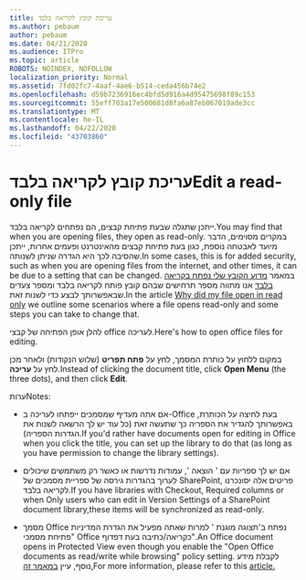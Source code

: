 ```yaml
---
title: עריכת קובץ לקריאה בלבד
ms.author: pebaum
author: pebaum
ms.date: 04/21/2020
ms.audience: ITPro
ms.topic: article
ROBOTS: NOINDEX, NOFOLLOW
localization_priority: Normal
ms.assetid: 7fd02fc7-4aaf-4ae6-b514-ceda456b74e2
ms.openlocfilehash: d59b7236916ec4bfd5d916a4d95475698f89c153
ms.sourcegitcommit: 55eff703a17e500681d8fa6a87eb067019ade3cc
ms.translationtype: MT
ms.contentlocale: he-IL
ms.lasthandoff: 04/22/2020
ms.locfileid: "43703860"
---
```

# <a name="edit-a-read-only-file"></a><span data-ttu-id="9b9db-102">עריכת קובץ לקריאה בלבד</span><span class="sxs-lookup"><span data-stu-id="9b9db-102">Edit a read-only file</span></span>

<span data-ttu-id="9b9db-103">ייתכן שתגלה שבעת פתיחת קבצים, הם נפתחים לקריאה בלבד.</span><span class="sxs-lookup"><span data-stu-id="9b9db-103">You may find that when you are opening files, they open as read-only.</span></span> <span data-ttu-id="9b9db-104">במקרים מסוימים, הדבר מיועד לאבטחה נוספת, כגון בעת פתיחת קבצים מהאינטרנט ופעמים אחרות, ייתכן שהסיבה לכך היא הגדרה שניתן לשנותה.</span><span class="sxs-lookup"><span data-stu-id="9b9db-104">In some cases, this is for added security, such as when you are opening files from the internet, and other times, it can be due to a setting that can be changed.</span></span> <span data-ttu-id="9b9db-105">במאמר [מדוע הקובץ שלי נפתח בקריאה בלבד](https://support.office.com/article/Why-did-my-file-open-read-only-3ab4b792-da50-4b38-8628-14c64e1f1d15) אנו מתווה מספר תרחישים שבהם קובץ פותח לקריאה בלבד ומספר צעדים שבאפשרותך לבצע כדי לשנות זאת.</span><span class="sxs-lookup"><span data-stu-id="9b9db-105">In the article [Why did my file open in read only](https://support.office.com/article/Why-did-my-file-open-read-only-3ab4b792-da50-4b38-8628-14c64e1f1d15) we outline some scenarios where a file opens read-only and some steps you can take to change that.</span></span>

<span data-ttu-id="9b9db-106">להלן אופן הפתיחה של קבצי office לעריכה.</span><span class="sxs-lookup"><span data-stu-id="9b9db-106">Here's how to open office files for editing.</span></span>

<span data-ttu-id="9b9db-107">במקום ללחוץ על כותרת המסמך, לחץ על **פתח תפריט** (שלוש הנקודות) ולאחר מכן לחץ על **עריכה**.</span><span class="sxs-lookup"><span data-stu-id="9b9db-107">Instead of clicking the document title, click **Open Menu** (the three dots), and then click **Edit**.</span></span>

<span data-ttu-id="9b9db-108">ערות</span><span class="sxs-lookup"><span data-stu-id="9b9db-108">Notes:</span></span>

- <span data-ttu-id="9b9db-109">אם אתה מעדיף שמסמכים ייפתחו לעריכה ב-Office בעת לחיצה על הכותרת, באפשרותך להגדיר את הספריה כך שתעשה זאת (כל עוד יש לך הרשאה לשנות את הגדרות הספריה).</span><span class="sxs-lookup"><span data-stu-id="9b9db-109">If you'd rather have documents open for editing in Office when you click the title, you can set up the library to do that (as long as you have permission to change the library settings).</span></span>

- <span data-ttu-id="9b9db-110">אם יש לך ספריות עם ' הוצאה ', עמודות נדרשות או כאשר רק משתמשים שיכולים לערוך בהגדרות גירסה של ספריית מסמכים של SharePoint, פריטים אלה יסונכרנו לקריאה בלבד.</span><span class="sxs-lookup"><span data-stu-id="9b9db-110">If you have libraries with Checkout, Required columns or when Only users who can edit in Version Settings of a SharePoint document library,these items will be synchronized as read-only.</span></span>

- <span data-ttu-id="9b9db-111">מסמך Office נפתח ב'תצוגה מוגנת ' למרות שאתה מפעיל את הגדרת המדיניות "פתיחת מסמכי Office כקריאה/כתיבה בעת דפדוף".</span><span class="sxs-lookup"><span data-stu-id="9b9db-111">An Office document opens in Protected View even though you enable the "Open Office documents as read/write while browsing" policy setting.</span></span> <span data-ttu-id="9b9db-112">לקבלת מידע נוסף, עיין [במאמר זה.](https://support.microsoft.com/help/983047/an-office-document-opens-in-protected-view-even-though-you-enable-the)</span><span class="sxs-lookup"><span data-stu-id="9b9db-112">For more information, please refer to this [article.](https://support.microsoft.com/help/983047/an-office-document-opens-in-protected-view-even-though-you-enable-the)</span></span>

